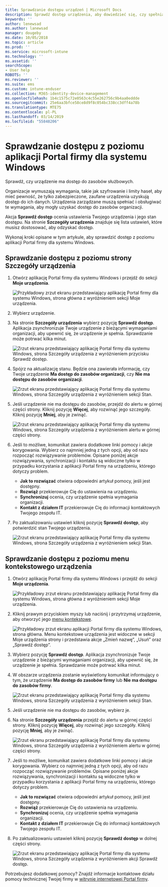 ```yaml
---
title: Sprawdzanie dostępu urządzeń | Microsoft Docs
description: Sprawdź dostęp urządzenia, aby dowiedzieć się, czy spełnia ono wymagania i jest w stanie uzyskać dostęp do zasobów służbowych.
keywords: ''
author: lenewsad
ms.author: lanewsad
manager: dougeby
ms.date: 10/05/2018
ms.topic: article
ms.prod: ''
ms.service: microsoft-intune
ms.technology: ''
ms.assetid: ''
searchScope:
- User help
ROBOTS: ''
ms.reviewer: ''
ms.suite: ems
ms.custom: intune-enduser
ms.collection: M365-identity-device-management
ms.openlocfilehash: 1b4c1575c72e0563c4c55e262756c9b4aa0eddde
ms.sourcegitcommit: 25e6aa3bfce58ce8d9f8c054bc338cc3dff4a78b
ms.translationtype: MTE75
ms.contentlocale: pl-PL
ms.lasthandoff: 03/14/2019
ms.locfileid: "55848206"
---
```

# <a name="check-access-from-company-portal-app-for-windows"></a>Sprawdzanie dostępu z poziomu aplikacji Portal firmy dla systemu Windows

Sprawdź, czy urządzenie ma dostęp do zasobów służbowych. 

Organizacje wymuszają wymagania, takie jak szyfrowanie i limity haseł, aby mieć pewność, że tylko zabezpieczone, zaufane urządzenia uzyskują dostęp do ich danych. Urządzenia zarządzane muszą spełniać i obsługiwać te wymagania, aby mogły uzyskać dostęp do zasobów organizacji.

Akcja **Sprawdź dostęp** ocenia ustawienia Twojego urządzenia i jego stan dostępu. Na stronie **Szczegóły urządzenia** znajduje się lista ustawień, które musisz dostosować, aby odzyskać dostęp. 

Wykonaj kroki opisane w tym artykule, aby sprawdzić dostęp z poziomu aplikacji Portal firmy dla systemu Windows.  

## <a name="check-access-from-device-details-page"></a>Sprawdzanie dostępu z poziomu strony Szczegóły urządzenia  
1. Otwórz aplikację Portal firmy dla systemu Windows i przejdź do sekcji **Moje urządzenia**.  

    ![Przykładowy zrzut ekranu przedstawiający aplikację Portal firmy dla systemu Windows, strona główna z wyróżnieniem sekcji Moje urządzenia.](./media/1809_CheckAccess_Context_Select_Device.png)  
2. Wybierz urządzenie.  
3. Na stronie **Szczegóły urządzenia** wybierz pozycję **Sprawdź dostęp**. Aplikacja zsynchronizuje Twoje urządzenie z bieżącymi wymaganiami organizacji, aby upewnić się, że urządzenie je spełnia. Sprawdzanie może potrwać kilka minut.  

    ![Zrzut ekranu przedstawiający aplikację Portal firmy dla systemu Windows, strona Szczegóły urządzenia z wyróżnieniem przycisku Sprawdź dostęp.](./media/1809_CheckAccess_Checking_Status.png) 

4. Spójrz na aktualizację stanu. Będzie ona zawierała informację, czy Twoje urządzenie **Ma dostęp do zasobów organizacji**, czy **Nie ma dostępu do zasobów organizacji**.  

   ![Zrzut ekranu przedstawiający aplikację Portal firmy dla systemu Windows, strona Szczegóły urządzenia z wyróżnieniem sekcji Stan.](./media/1809_CheckAccess_Device_details_status1.png)  
   
5. Jeśli urządzenie nie ma dostępu do zasobów, przejdź do alertu w górnej części strony. Kliknij pozycję **Więcej**, aby rozwinąć jego szczegóły. Kliknij pozycję **Mniej**, aby je zwinąć.  

    ![Zrzut ekranu przedstawiający aplikację Portal firmy dla systemu Windows, strona Szczegóły urządzenia z wyróżnieniem alertu w górnej części strony.](./media/1809_CheckAccess_Device_details_alert1.png)  

6. Jeśli to możliwe, komunikat zawiera dodatkowe linki pomocy i akcje korygowania. Wybierz co najmniej jedną z tych opcji, aby od razu rozpocząć rozwiązywanie problemów. Opisane poniżej akcje rozwiązywania, synchronizacji i kontaktu są widoczne tylko w przypadku korzystania z aplikacji Portal firmy na urządzeniu, którego dotyczy problem.  

     * **Jak to rozwiązać** otwiera odpowiedni artykuł pomocy, jeśli jest dostępny.  
     * **Rozwiąż** przekierowuje Cię do ustawienia na urządzeniu.  
     * **Synchronizuj** ocenia, czy urządzenie spełnia wymagania organizacji.  
     * **Kontakt z działem IT** przekierowuje Cię do informacji kontaktowych Twojego zespołu IT.   
 
6. Po zaktualizowaniu ustawień kliknij pozycję **Sprawdź dostęp**, aby potwierdzić stan Twojego urządzenia.  

    ![Zrzut ekranu przedstawiający aplikację Portal firmy dla systemu Windows, strona Szczegóły urządzenia z wyróżnieniem sekcji Stan.](./media/1809_CheckAccess_Device_details_status1.png)  

## <a name="check-access-from-device-context-menu"></a>Sprawdzanie dostępu z poziomu menu kontekstowego urządzenia  
1. Otwórz aplikację Portal firmy dla systemu Windows i przejdź do sekcji **Moje urządzenia**.  

    ![Przykładowy zrzut ekranu przedstawiający aplikację Portal firmy dla systemu Windows, strona główna z wyróżnieniem sekcji Moje urządzenia.](./media/1809_CheckAccess_Context_Select_Device.png)  

2. Kliknij prawym przyciskiem myszy lub naciśnij i przytrzymaj urządzenie, aby otworzyć jego [menu kontekstowe](https://docs.microsoft.com//windows/uwp/design/controls-and-patterns/menus).  

    ![Przykładowy zrzut ekranu aplikacji Portal firmy dla systemu Windows, strona główna. Menu kontekstowe urządzenia jest widoczne w sekcji **Moje urządzenia** strony i przedstawia akcje „Zmień nazwę”, „Usuń” oraz „Sprawdź dostęp”.](./media/1809_DeviceContextMenu_Windows_CP.png)  
3. Wybierz pozycję **Sprawdź dostęp**. Aplikacja zsynchronizuje Twoje urządzenie z bieżącymi wymaganiami organizacji, aby upewnić się, że urządzenie je spełnia. Sprawdzanie może potrwać kilka minut.  
 
4. W obszarze urządzenia zostanie wyświetlony komunikat informujący o tym, że urządzenie **Ma dostęp do zasobów firmy** lub **Nie ma dostępu do zasobów firmy**. 

    ![Zrzut ekranu przedstawiający aplikację Portal firmy dla systemu Windows, strona Szczegóły urządzenia z wyróżnieniem sekcji Stan.](./media/1809_CheckAccess_Context_Menu_Alert2.png) 

5. Jeśli urządzenie nie ma dostępu do zasobów, wybierz je.  
6. Na stronie **Szczegóły urządzenia** przejdź do alertu w górnej części strony. Kliknij pozycję **Więcej**, aby rozwinąć jego szczegóły. Kliknij pozycję **Mniej**, aby je zwinąć.  

    ![Zrzut ekranu przedstawiający aplikację Portal firmy dla systemu Windows, strona Szczegóły urządzenia z wyróżnieniem alertu w górnej części strony.](./media/1809_CheckAccess_Device_details_alert1.png)  

6. Jeśli to możliwe, komunikat zawiera dodatkowe linki pomocy i akcje korygowania. Wybierz co najmniej jedną z tych opcji, aby od razu rozpocząć rozwiązywanie problemów. Opisane poniżej akcje rozwiązywania, synchronizacji i kontaktu są widoczne tylko w przypadku korzystania z aplikacji Portal firmy na urządzeniu, którego dotyczy problem.  

     * **Jak to rozwiązać** otwiera odpowiedni artykuł pomocy, jeśli jest dostępny.  
     * **Rozwiąż** przekierowuje Cię do ustawienia na urządzeniu.  
     * **Synchronizuj** ocenia, czy urządzenie spełnia wymagania organizacji.  
     * **Kontakt z działem IT** przekierowuje Cię do informacji kontaktowych Twojego zespołu IT.    

7. Po zaktualizowaniu ustawień kliknij pozycję **Sprawdź dostęp** w dolnej części strony.  

    ![Zrzut ekranu przedstawiający aplikację Portal firmy dla systemu Windows, strona Szczegóły urządzenia z wyróżnieniem akcji Sprawdź dostęp.](./media/1809_CheckAccess_Device_details_button.png) 


Potrzebujesz dodatkowej pomocy? Znajdź informacje kontaktowe działu pomocy technicznej Twojej firmy w [witrynie internetowej Portal firmy](https://go.microsoft.com/fwlink/?linkid=2010980).
